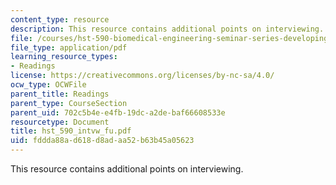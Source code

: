 ```yaml
---
content_type: resource
description: This resource contains additional points on interviewing.
file: /courses/hst-590-biomedical-engineering-seminar-series-developing-professional-skills-fall-2006/fddda88ad618d8adaa52b63b45a05623_hst_590_intvw_fu.pdf
file_type: application/pdf
learning_resource_types:
- Readings
license: https://creativecommons.org/licenses/by-nc-sa/4.0/
ocw_type: OCWFile
parent_title: Readings
parent_type: CourseSection
parent_uid: 702c5b4e-e4fb-19dc-a2de-baf66608533e
resourcetype: Document
title: hst_590_intvw_fu.pdf
uid: fddda88a-d618-d8ad-aa52-b63b45a05623
---
```

This resource contains additional points on interviewing.